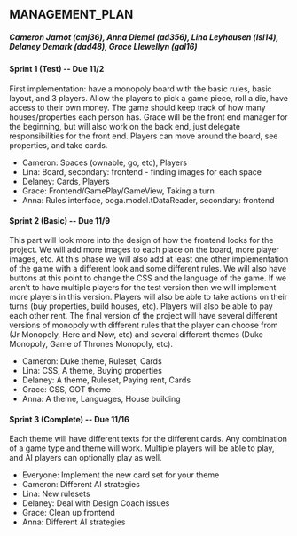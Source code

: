 ## MANAGEMENT_PLAN
##### Cameron Jarnot (cmj36), Anna Diemel (ad356), Lina Leyhausen (lsl14), Delaney Demark (dad48), Grace Llewellyn (gal16)

#### Sprint 1 (Test) -- Due 11/2
First implementation: have a monopoly board with the basic rules, basic layout, and 3 players. Allow the players to pick a game piece, roll a die, have access to their own money. The game should keep track of how many houses/properties each person has.
Grace will be the front end manager for the beginning, but will also work on the back end, just delegate responsibilities for the front end.
Players can move around the board, see properties, and take cards.
* Cameron: Spaces (ownable, go, etc), Players
* Lina: Board, secondary: frontend - finding images for each space
* Delaney: Cards, Players
* Grace: Frontend/GamePlay/GameView, Taking a turn
* Anna: Rules interface, ooga.model.tDataReader, secondary: frontend

#### Sprint 2 (Basic) -- Due 11/9
This part will look more into the design of how the frontend looks for the project. We will add more images to each place on the board, more player images, etc. At this phase we will also add at least one other implementation of the game with a different look and some different rules. We will also have buttons at this point to change the CSS and the language of the game. If we aren’t to have multiple players for the test version then we will implement more players in this version.
Players will also be able to take actions on their turns (buy properties, build houses, etc). Players will also be able to pay each other rent.
The final version of the project will have several different versions of monopoly with different rules that the player can choose from (Jr Monopoly, Here and Now, etc) and several different themes (Duke Monopoly, Game of Thrones Monopoly, etc).
* Cameron: Duke theme, Ruleset, Cards
* Lina: CSS, A theme, Buying properties
* Delaney: A theme, Ruleset, Paying rent, Cards
* Grace: CSS, GOT theme
* Anna: A theme, Languages, House building

#### Sprint 3 (Complete) -- Due 11/16
Each theme will have different texts for the different cards. Any combination of a game type and theme will work. Multiple players will be able to play, and AI players can optionally play as well.
* Everyone: Implement the new card set for your theme
* Cameron: Different AI strategies
* Lina: New rulesets
* Delaney: Deal with Design Coach issues
* Grace: Clean up frontend
* Anna: Different AI strategies
